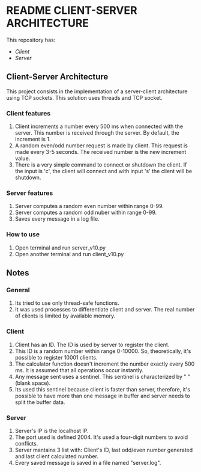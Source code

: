 # README CLIENT-SERVER ARCHITECTURE

This repository has:
* *Client*
* *Server*

## Client-Server Architecture
This project consists in the implementation of a server-client architecture using TCP sockets. This solution uses threads and TCP socket.

### Client features
1. Client increments a number every 500 ms when connected with the server. This number is received through the server. By default, the increment is 1.
2. A random even/odd number request is made by client. This request is made every 3-5 seconds.
   The received number is the new increment value.
3. There is a very simple command to connect or shutdown the client. If the input is 'c', the client will connect and with input 's' the client will be shutdown.

### Server features
1. Server computes a random even number within range 0-99.
2. Server computes a random odd nuber within range 0-99.
3. Saves every message in a log file.

### How to use
1. Open terminal and run server_v10.py
2. Open another terminal and run client_v10.py

## Notes

### General
1. Its tried to use only thread-safe functions.
2. It was used processes to differentiate client and server. The real number of clients is limited by available memory.
 
### Client
1. Client has an ID. The ID is used by server to register the client.
2. This ID is a random number within range 0-10000. So, theoretically, it's possible to register 10001 clients.
3. The calculator function doesn't increment the number exactly every 500 ms. It is assumed that all operations occur instantly.
4. Any message sent uses a sentinel. This sentinel is characterized by " " (blank space).
5. Its used this sentinel because client is faster than server, therefore, it's possible to have more than one message in buffer and server needs to split the buffer data.

### Server
1. Server's IP is the localhost IP.
2. The port used is defined 2004. It's used a four-digit numbers to avoid conflicts.
3. Server mantains 3 list with: Client's ID, last odd/even number generated and last client calculated number.
4. Every saved message is saved in a file named "server.log".
